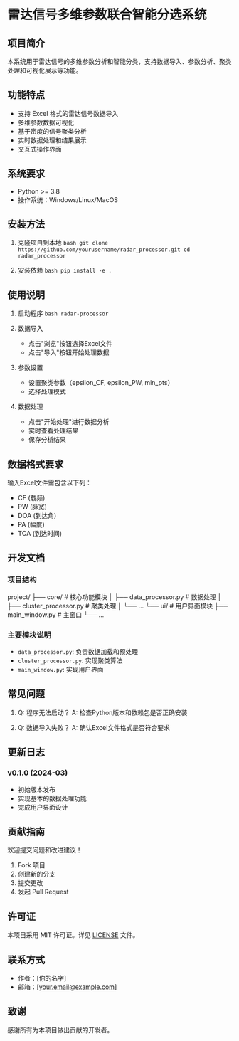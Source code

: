 # 雷达信号多维参数联合智能分选系统

## 项目简介
本系统用于雷达信号的多维参数分析和智能分类，支持数据导入、参数分析、聚类处理和可视化展示等功能。

## 功能特点
- 支持 Excel 格式的雷达信号数据导入
- 多维参数数据可视化
- 基于密度的信号聚类分析
- 实时数据处理和结果展示
- 交互式操作界面

## 系统要求
- Python >= 3.8
- 操作系统：Windows/Linux/MacOS

## 安装方法
1. 克隆项目到本地   ```bash
   git clone https://github.com/yourusername/radar_processor.git
   cd radar_processor   ```

2. 安装依赖   ```bash
   pip install -e .   ```

## 使用说明
1. 启动程序   ```bash
   radar-processor   ```

2. 数据导入
   - 点击"浏览"按钮选择Excel文件
   - 点击"导入"按钮开始处理数据

3. 参数设置
   - 设置聚类参数（epsilon_CF, epsilon_PW, min_pts）
   - 选择处理模式

4. 数据处理
   - 点击"开始处理"进行数据分析
   - 实时查看处理结果
   - 保存分析结果

## 数据格式要求
输入Excel文件需包含以下列：
- CF (载频)
- PW (脉宽)
- DOA (到达角)
- PA (幅度)
- TOA (到达时间)

## 开发文档
### 项目结构
project/
├── core/ # 核心功能模块
│ ├── data_processor.py # 数据处理
│ ├── cluster_processor.py # 聚类处理
│ └── ...
└── ui/ # 用户界面模块
├── main_window.py # 主窗口
└── ...

### 主要模块说明
- `data_processor.py`: 负责数据加载和预处理
- `cluster_processor.py`: 实现聚类算法
- `main_window.py`: 实现用户界面

## 常见问题
1. Q: 程序无法启动？
   A: 检查Python版本和依赖包是否正确安装

2. Q: 数据导入失败？
   A: 确认Excel文件格式是否符合要求

## 更新日志
### v0.1.0 (2024-03)
- 初始版本发布
- 实现基本的数据处理功能
- 完成用户界面设计

## 贡献指南
欢迎提交问题和改进建议！
1. Fork 项目
2. 创建新的分支
3. 提交更改
4. 发起 Pull Request

## 许可证
本项目采用 MIT 许可证。详见 [LICENSE](LICENSE) 文件。

## 联系方式
- 作者：[你的名字]
- 邮箱：[your.email@example.com]

## 致谢
感谢所有为本项目做出贡献的开发者。
